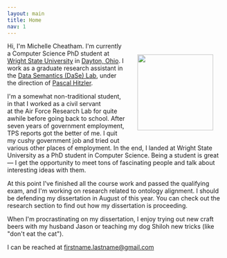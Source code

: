 ```yaml
---
layout: main
title: Home
nav: 1
---
```

<img src="{{ site.baseurl }}/images/me.JPG"
	class="img-responsive" style="width:175px;margin:2em;float:right">

Hi, I'm Michelle Cheatham. I'm currently a Computer Science PhD student at <a
href="http://www.wright.edu">Wright State University</a> in <a
href="http://en.wikipedia.org/wiki/Dayton,_Ohio">Dayton, Ohio</a>. I work as a
graduate research assistant in the <a
href="http://knoesis.wright.edu/faculty/pascal/daselab.html">Data Semantics
(DaSe) Lab</a>, under the direction of <a
href="http://www.pascal-hitzler.de">Pascal Hitzler</a>.

I'm a somewhat non-traditional student, in that I worked as a civil servant  
at the Air Force Research Lab for quite awhile before going back to school. After seven 
years of government employment, TPS 
reports got the better of me. I quit my cushy government job and tried out 
various other places of employment. In the end, I landed at Wright State 
University as a PhD student in Computer Science. Being a student is great &mdash; 
I get the opportunity to meet tons of fascinating people and talk about 
interesting ideas with them. 

At this point I've finished all the course work and passed the qualifying exam, 
and I'm working on research related to ontology alignment. I should be 
defending my dissertation in August of this year. You can check out the 
research section to find out how my dissertation is proceeding.

When I'm procrastinating on my dissertation, I enjoy trying out new craft
beers with my husband Jason or teaching my dog Shiloh new tricks (like "don't
eat the cat").

I can be reached at firstname.lastname@gmail.com

<!-- add photos of me, Jason and beer, and Shiloh -->
